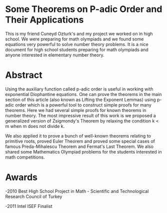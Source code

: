 # Some Theorems on P-adic Order and Their Applications

This is my friend Cuneyd Ozturk's and my project we worked on in high school. We were preparing for math olympiads and we found some equations very powerful to solve number theory problems. It is a nice document for high school students preparing for math olympiads and anyone interested in elementary number theory.

# Abstract

Using the auxiliary function called p-adic order is useful in working with exponential Diophantine equations. One can prove the theorems in the main section of this article (also known as Lifting the Exponent Lemmas) using p-adic order which is a powerful tool to construct simple proofs for many theorems. Here we had several simple proofs for known theorems in number theory. The most impressive result of this work is we proposed a generalized version of Zsigmondy's Theorem by relaxing the condition k < m when m does not divide k. 


We also applied it to prove a bunch of well-known theorems relating to primitive roots, proved Euler Theorem and proved some special cases of famous Preda-Mihalescu Theorem and Fermat's Last Theorem. We also shared some Mathematics Olympiad problems for the students interested in math competitions.

# Awards

-2010 Best High School Project in Math - Scientific and Technological Research Council of Turkey

-2011 Intel ISEF Finalist
